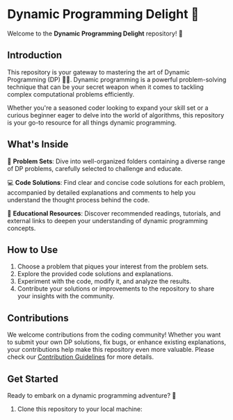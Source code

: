 # Dynamic Programming Delight 🚀

Welcome to the **Dynamic Programming Delight** repository! 🌟

## Introduction

This repository is your gateway to mastering the art of Dynamic Programming (DP) 🧠💡. Dynamic programming is a powerful problem-solving technique that can be your secret weapon when it comes to tackling complex computational problems efficiently.

Whether you're a seasoned coder looking to expand your skill set or a curious beginner eager to delve into the world of algorithms, this repository is your go-to resource for all things dynamic programming. 

## What's Inside

📂 **Problem Sets**: Dive into well-organized folders containing a diverse range of DP problems, carefully selected to challenge and educate.

💻 **Code Solutions**: Find clear and concise code solutions for each problem, accompanied by detailed explanations and comments to help you understand the thought process behind the code.

📖 **Educational Resources**: Discover recommended readings, tutorials, and external links to deepen your understanding of dynamic programming concepts.

## How to Use

1. Choose a problem that piques your interest from the problem sets.
2. Explore the provided code solutions and explanations.
3. Experiment with the code, modify it, and analyze the results.
4. Contribute your solutions or improvements to the repository to share your insights with the community.

## Contributions

We welcome contributions from the coding community! Whether you want to submit your own DP solutions, fix bugs, or enhance existing explanations, your contributions help make this repository even more valuable. Please check our [Contribution Guidelines](CONTRIBUTING.md) for more details.

## Get Started

Ready to embark on a dynamic programming adventure? 🚀

1. Clone this repository to your local machine:

